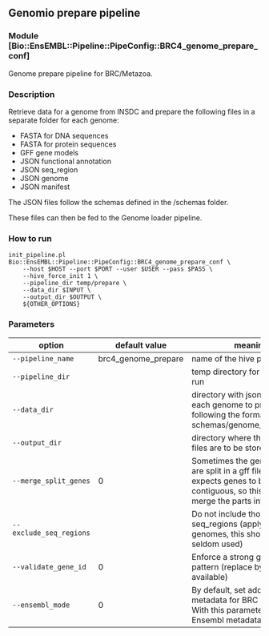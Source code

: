 ## Genomio prepare pipeline
### Module [Bio::EnsEMBL::Pipeline::PipeConfig::BRC4_genome_prepare_conf]

Genome prepare pipeline for BRC/Metazoa.

### Description
Retrieve data for a genome from INSDC and prepare the following files in a separate folder
for each genome:

- FASTA for DNA sequences
- FASTA for protein sequences
- GFF gene models
- JSON functional annotation
- JSON seq_region
- JSON genome
- JSON manifest

The JSON files follow the schemas defined in the /schemas folder.

These files can then be fed to the Genome loader pipeline.

### How to run

```
init_pipeline.pl Bio::EnsEMBL::Pipeline::PipeConfig::BRC4_genome_prepare_conf \
    --host $HOST --port $PORT --user $USER --pass $PASS \
    --hive_force_init 1 \
    --pipeline_dir temp/prepare \
    --data_dir $INPUT \
    --output_dir $OUTPUT \
    ${OTHER_OPTIONS}
```

### Parameters

| option | default value |  meaning |
| - | - | - |
| `--pipeline_name` | brc4_genome_prepare | name of the hive pipeline
| `--pipeline_dir` | | temp directory for this pipeline run
| `--data_dir` | | directory with json files for each genome to prepare, following the format set by schemas/genome_schema.json
| `--output_dir` | | directory where the prepared files are to be stored
| `--merge_split_genes` | 0 | Sometimes the gene features are split in a gff file. Ensembl expects genes to be contiguous, so this option merge the parts into 1.
| `--exclude_seq_regions` |  | Do not include those seq_regions (apply to all genomes, this should be seldom used)
| `--validate_gene_id` | 0 | Enforce a strong gene ID pattern (replace by GeneID if available)
| `--ensembl_mode` |  0 | By default, set additional metadata for BRC genomes. With this parameter, use vanilla Ensembl metadata.
